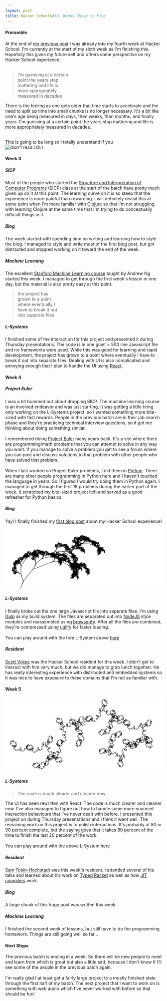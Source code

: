 ```yaml
---
layout: post
title: Hacker School&#58; Weeks Three to Five
---
```


#### Preramble
At the end of [my previous post](/Hacker-School-First-Two-Weeks/) I was already into my fourth week at Hacker School. I'm currently at the start of my sixth week as I'm finishing this. Hopefully this gives my future self and others some perspective on my Hacker School experience.  
<br>
>I'm guessing at a certain  
point the years stop  
mattering and life is  
more appropriately  
measured in decades

There is the feeling as one gets older that time starts to accelerate and the need to split up time into small chunks is no longer necessary. It's a bit like one's age being measured in days, then weeks, then months, and finally years. I'm guessing at a certain point the years stop mattering and life is more appropriately measured in decades.  
<br>

This is going to be long so I totally understand if you  
![didn't read LOL!](/images/didnt_read_lol.gif)

#### Week 3
##### SICP
Most of the people who started the [Structure and Interpretation of Computer Programs](http://en.wikipedia.org/wiki/Structure_and_Interpretation_of_Computer_Programs) (SICP) class at the start of the batch have pretty much given up on it at this point. The learning curve on it is so steep that the experience is more painful than rewarding. I will definitely revisit this at some point when I'm more familiar with [Clojure](http://clojure.org/) so that I'm not struggling with learning Clojure at the same time that I'm trying to do conceptually difficult things in it.

##### Blog
The week started with spending time on writing and learning how to style the blog. I managed to style and write most of the first blog post, but got distracted and stopped working on it toward the end of the week.

##### Machine Learning
The excellent [Stanford Machine Learning course](https://www.coursera.org/course/ml) taught by Andrew Ng started this week. I managed to get through the first week's lesson in one day, but the material is also pretty easy at this point.

>the project has  
grown to a point  
where eventually I  
have to break it out  
into separate files

##### L-Systems
I finished some of the interaction for this project and presented it during Thursday presentations. The code is in one giant > 500 line Javascript file and no frameworks were used. While this was good for learning and rapid development, the project has grown to a point where eventually I have to break it out into separate files. Dealing with UI is also complicated and annoying enough that I plan to handle the UI using [React](http://facebook.github.io/react/index.html).

#### Week 4
##### Project Euler
I was a bit bummed out about dropping SICP. The machine learning course is an involved endeavor and was just starting. It was getting a little tiring only working on the L-Systems project, so I wanted something more bite-sized with fast rewards. People in the previous batch are in their job search phase and they're practicing technical interview questions, so it got me thinking about doing something similar.  
<br>
I remembered doing [Project Euler](https://projecteuler.net) many years back. It's a site where there are programming/math problems that you can attempt to solve in any way you want. If you manage to solve a problem you get to see a forum where you can post and discuss solutions to that problem with other people who have solved that problem.  
<br>
When I last worked on Project Euler problems, I did them in [Python](https://www.python.org/). There are many other people programming in Python here and I haven't touched the language in years. So I figured I would try doing them in Python again. I managed to get through the first 18 problems during the earlier part of the week. It scratched my bite-sized project itch and served as a good refresher for Python basics.

##### Blog
Yay! I finally finished my [first blog post](/Hacker-School-First-Two-Weeks/) about my Hacker School experience!

![L-Systems Tree](/images/l-systems_001.jpg)

##### L-Systems
I finally broke out the one large Javascript file into separate files. I'm using [Gulp](http://gulpjs.com/) as my build system. The files are separated out into [NodeJS](http://nodejs.org/) style modules and reassembled using [browserify](http://browserify.org/). After all the files are combined, they're compressed using [uglify](https://github.com/mishoo/UglifyJS2) for faster loading.  
<br>
You can play around with the tree L-System above <a href="http://emilng.github.io/l-systems/index.html#XL/X:F-[[U]+X]P+F[+FXL]-X,F:FF,L:X-UXPL/F,d-1.8;+,a29.7,d0;-,a-10.7,d2.4;[,b0,a0;],b1,a110.5;U,d-1.9,b0,a-57.5;P,b1,d9.3;L,d0.4,a-169.5/6/x80,y267,a110,i6">here</a>

##### Resident
[Scott Vokes](https://atomicobject.com/culture/scott-vokes) was the Hacker School resident for this week. I didn't get to interact with him very much, but we did manage to grab lunch together. He has really interesting experience with distributed and embedded systems so it was nice to have exposure to these domains that I'm not as familiar with.

#### Week 5


![L-Systems Tree](/images/l-systems_002.jpg)
##### L-Systems
>The code is much clearer 
and cleaner now

The UI has been rewritten with React. The code is much clearer and cleaner now. I've also managed to figure out how to handle some more nuanced interaction behaviours that I've never dealt with before. I presented this project on during Thursday presentations and I think it went well. The remaining work on this project is to polish interactions. It's probably at 80 or 90 percent complete, but the saying goes that it takes 80 percent of the time to finish the last 20 percent of the work.  
<br>
You can play around with the above L-System <a href="http://emilng.github.io/l-systems/index.html#F/F:F+F-F-FF/F,d3.8;+,a164.7;-,a-79.64/6/x78,y285,a151,i5">here</a>

##### Resident
[Sam Tobin-Hochstadt](http://homes.soic.indiana.edu/samth/) was this week's resident. I attended several of his talks and learned about his work on [Typed Racket](http://docs.racket-lang.org/ts-guide/) as well as how [JIT compilers](http://en.wikipedia.org/wiki/Just-in-time_compilation) work.

##### Blog
A large chunk of this huge post was written this week.

##### Machine Learning
I finished the second week of lessons, but still have to do the programming homework. Things are still going well so far...

#### Next Steps
The previous batch is ending in a week. So there will be new people to meet and learn from which is great but also a little sad, because I don't know if I'll see some of the people in the previous batch again.  
<br>
I'm really glad I at least got a fairly large project to a mostly finished state through the first half of my batch. The next project that I want to work on is something with web audio which I've never worked with before so that should be fun!




